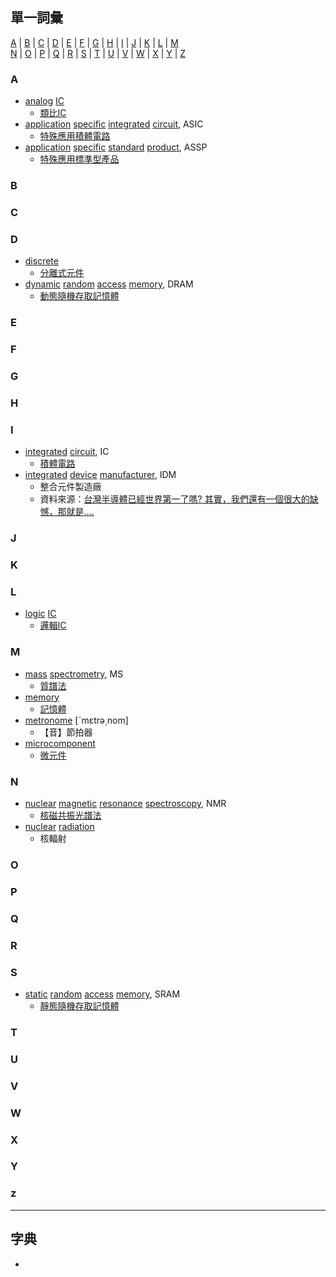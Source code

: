## 單一詞彙
[A](#A) | [B](#B) | [C](#C) | [D](#D) | [E](#E) | [F](#F) | [G](#G) | [H](#H) | [I](#I) | [J](#J) | [K](#K) | [L](#L) | [M](#M)<br>
 [N](#N) | [O](#O) | [P](#P) | [Q](#Q) | [R](#R) | [S](#S) | [T](#T) | [U](#U) | [V](#V) | [W](#W) | [X](#X) | [Y](#Y) | [Z](#Z)

### A
- [analog](https://tw.dictionary.search.yahoo.com/search?p=analog) [IC](https://tw.dictionary.search.yahoo.com/search?p=IC)
  - [類比IC](https://www.twse.com.tw/ch/products/publication/download/0001000892.pdf)
- [application](https://tw.dictionary.search.yahoo.com/search?p=application) [specific](https://tw.dictionary.search.yahoo.com/search?p=specific) [integrated](https://tw.dictionary.search.yahoo.com/search?p=integrated) [circuit](https://tw.dictionary.search.yahoo.com/search?p=circuit), ASIC
  - [特殊應用積體電路](https://www.twse.com.tw/ch/products/publication/download/0001000892.pdf)
- [application](https://tw.dictionary.search.yahoo.com/search?p=application) [specific](https://tw.dictionary.search.yahoo.com/search?p=specific) [standard](https://tw.dictionary.search.yahoo.com/search?p=standard) [product](https://tw.dictionary.search.yahoo.com/search?p=product), ASSP
  - [特殊應用標準型產品](https://www.twse.com.tw/ch/products/publication/download/0001000892.pdf)

### B


### C


### D
- [discrete](https://tw.dictionary.search.yahoo.com/search?p=discrete)
  - [分離式元件](https://www.twse.com.tw/ch/products/publication/download/0001000892.pdf)
- [dynamic](https://tw.dictionary.search.yahoo.com/search?p=dynamic) [random](https://tw.dictionary.search.yahoo.com/search?p=random) [access](https://tw.dictionary.search.yahoo.com/search?p=access) [memory](https://tw.dictionary.search.yahoo.com/search?p=memory), DRAM
  - [動態隨機存取記憶體](https://www.twse.com.tw/ch/products/publication/download/0001000892.pdf)

### E


### F


### G


### H


### I
- [integrated](https://tw.dictionary.search.yahoo.com/search?p=integrated) [circuit](https://tw.dictionary.search.yahoo.com/search?p=circuit), IC
  - [積體電路](https://www.twse.com.tw/ch/products/publication/download/0001000892.pdf)
- [integrated](https://tw.dictionary.search.yahoo.com/search?p=integrated) [device](https://tw.dictionary.search.yahoo.com/search?p=device) [manufacturer](https://tw.dictionary.search.yahoo.com/search?p=manufacturer), IDM
  - 整合元件製造廠
  - 資料來源：[台灣半導體已經世界第一了嗎? 其實，我們還有一個很大的缺憾，那就是….](https://tw.stock.yahoo.com/news/台灣半導體已經世界第-了嗎-其實-我們還有-個很大的缺憾-051500371.html)
  
### J


### K


### L
- [logic](https://tw.dictionary.search.yahoo.com/search?p=logic) [IC](https://tw.dictionary.search.yahoo.com/search?p=IC)
  - [邏輯IC](https://www.twse.com.tw/ch/products/publication/download/0001000892.pdf)

### M
- [mass](https://tw.dictionary.search.yahoo.com/search?p=mass) [spectrometry](https://tw.dictionary.search.yahoo.com/search?p=spectrometry), MS
  - [質譜法](https://research.sinica.edu.tw/tsai-ming-daw-cryo-electron-microscope/)
- [memory](https://tw.dictionary.search.yahoo.com/search?p=memory)
  - [記憶體](https://www.twse.com.tw/ch/products/publication/download/0001000892.pdf)
- [metronome](https://tw.dictionary.search.yahoo.com/search?p=metronome) [ˋmɛtrə͵nom]
  - 【音】節拍器
- [microcomponent](https://tw.dictionary.search.yahoo.com/search?p=microcomponent)
  - [微元件](https://www.twse.com.tw/ch/products/publication/download/0001000892.pdf)
 
### N
- [nuclear](https://tw.dictionary.search.yahoo.com/search?p=nuclear) [magnetic](https://tw.dictionary.search.yahoo.com/search?p=magnetic) [resonance](https://tw.dictionary.search.yahoo.com/search?p=resonance) [spectroscopy](https://tw.dictionary.search.yahoo.com/search?p=spectroscopy), NMR
  - [核磁共振光譜法](https://research.sinica.edu.tw/tsai-ming-daw-cryo-electron-microscope/)
- [nuclear](https://tw.dictionary.search.yahoo.com/search?p=nuclear) [radiation](https://tw.dictionary.search.yahoo.com/search?p=radiation)
  - 核輻射


### O


### P


### Q


### R


### S
- [static](https://tw.dictionary.search.yahoo.com/search?p=static) [random](https://tw.dictionary.search.yahoo.com/search?p=random) [access](https://tw.dictionary.search.yahoo.com/search?p=access) [memory](https://tw.dictionary.search.yahoo.com/search?p=memory), SRAM
  - [靜態隨機存取記憶體](https://www.twse.com.tw/ch/products/publication/download/0001000892.pdf)

### T


### U


### V


### W


### X


### Y


### z



---

## 字典
- 

